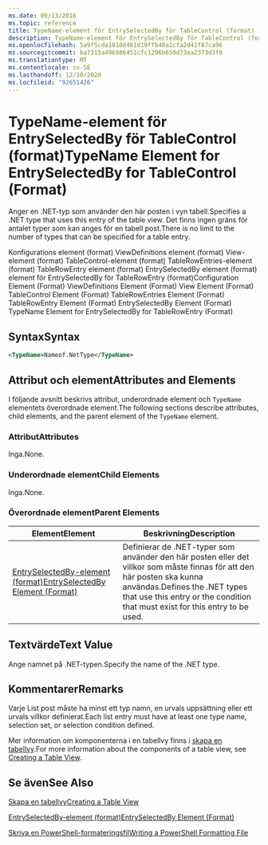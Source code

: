 ```yaml
---
ms.date: 09/13/2016
ms.topic: reference
title: TypeName-element för EntrySelectedBy för TableControl (format)
description: TypeName-element för EntrySelectedBy för TableControl (format)
ms.openlocfilehash: 5a9f5cda1810d461d19ffb48a1cfa2d41f87ca96
ms.sourcegitcommit: ba7315a496986451cfc1296b659d73ea2373d3f0
ms.translationtype: MT
ms.contentlocale: sv-SE
ms.lasthandoff: 12/10/2020
ms.locfileid: "92651426"
---
```

# <a name="typename-element-for-entryselectedby-for-tablecontrol-format"></a><span data-ttu-id="858da-103">TypeName-element för EntrySelectedBy för TableControl (format)</span><span class="sxs-lookup"><span data-stu-id="858da-103">TypeName Element for EntrySelectedBy for TableControl (Format)</span></span>

<span data-ttu-id="858da-104">Anger en .NET-typ som använder den här posten i vyn tabell.</span><span class="sxs-lookup"><span data-stu-id="858da-104">Specifies a .NET type that uses this entry of the table view.</span></span> <span data-ttu-id="858da-105">Det finns ingen gräns för antalet typer som kan anges för en tabell post.</span><span class="sxs-lookup"><span data-stu-id="858da-105">There is no limit to the number of types that can be specified for a table entry.</span></span>

<span data-ttu-id="858da-106">Konfigurations element (format) ViewDefinitions element (format) View-element (format) TableControl-element (format) TableRowEntries-element (format) TableRowEntry element (format) EntrySelectedBy element (format) element för EntrySelectedBy för TableRowEntry (format)</span><span class="sxs-lookup"><span data-stu-id="858da-106">Configuration Element (Format) ViewDefinitions Element (Format) View Element (Format) TableControl Element (Format) TableRowEntries Element (Format) TableRowEntry Element (Format) EntrySelectedBy Element (Format) TypeName Element for EntrySelectedBy for TableRowEntry (Format)</span></span>

## <a name="syntax"></a><span data-ttu-id="858da-107">Syntax</span><span class="sxs-lookup"><span data-stu-id="858da-107">Syntax</span></span>

```xml
<TypeName>Nameof.NetType</TypeName>
```

## <a name="attributes-and-elements"></a><span data-ttu-id="858da-108">Attribut och element</span><span class="sxs-lookup"><span data-stu-id="858da-108">Attributes and Elements</span></span>

<span data-ttu-id="858da-109">I följande avsnitt beskrivs attribut, underordnade element och `TypeName` elementets överordnade element.</span><span class="sxs-lookup"><span data-stu-id="858da-109">The following sections describe attributes, child elements, and the parent element of the `TypeName` element.</span></span>

### <a name="attributes"></a><span data-ttu-id="858da-110">Attribut</span><span class="sxs-lookup"><span data-stu-id="858da-110">Attributes</span></span>

<span data-ttu-id="858da-111">Inga.</span><span class="sxs-lookup"><span data-stu-id="858da-111">None.</span></span>

### <a name="child-elements"></a><span data-ttu-id="858da-112">Underordnade element</span><span class="sxs-lookup"><span data-stu-id="858da-112">Child Elements</span></span>

<span data-ttu-id="858da-113">Inga.</span><span class="sxs-lookup"><span data-stu-id="858da-113">None.</span></span>

### <a name="parent-elements"></a><span data-ttu-id="858da-114">Överordnade element</span><span class="sxs-lookup"><span data-stu-id="858da-114">Parent Elements</span></span>

|<span data-ttu-id="858da-115">Element</span><span class="sxs-lookup"><span data-stu-id="858da-115">Element</span></span>|<span data-ttu-id="858da-116">Beskrivning</span><span class="sxs-lookup"><span data-stu-id="858da-116">Description</span></span>|
|-------------|-----------------|
|[<span data-ttu-id="858da-117">EntrySelectedBy-element (format)</span><span class="sxs-lookup"><span data-stu-id="858da-117">EntrySelectedBy Element (Format)</span></span>](./entryselectedby-element-for-tablerowentry-for-tablecontrol-format.md)|<span data-ttu-id="858da-118">Definierar de .NET-typer som använder den här posten eller det villkor som måste finnas för att den här posten ska kunna användas.</span><span class="sxs-lookup"><span data-stu-id="858da-118">Defines the .NET types that use this entry or the condition that must exist for this entry to be used.</span></span>|

## <a name="text-value"></a><span data-ttu-id="858da-119">Textvärde</span><span class="sxs-lookup"><span data-stu-id="858da-119">Text Value</span></span>

<span data-ttu-id="858da-120">Ange namnet på .NET-typen.</span><span class="sxs-lookup"><span data-stu-id="858da-120">Specify the name of the .NET type.</span></span>

## <a name="remarks"></a><span data-ttu-id="858da-121">Kommentarer</span><span class="sxs-lookup"><span data-stu-id="858da-121">Remarks</span></span>

<span data-ttu-id="858da-122">Varje List post måste ha minst ett typ namn, en urvals uppsättning eller ett urvals villkor definierat.</span><span class="sxs-lookup"><span data-stu-id="858da-122">Each list entry must have at least one type name, selection set, or selection condition defined.</span></span>

<span data-ttu-id="858da-123">Mer information om komponenterna i en tabellvy finns i [skapa en tabellvy](./creating-a-table-view.md).</span><span class="sxs-lookup"><span data-stu-id="858da-123">For more information about the components of a table view, see [Creating a Table View](./creating-a-table-view.md).</span></span>

## <a name="see-also"></a><span data-ttu-id="858da-124">Se även</span><span class="sxs-lookup"><span data-stu-id="858da-124">See Also</span></span>

[<span data-ttu-id="858da-125">Skapa en tabellvy</span><span class="sxs-lookup"><span data-stu-id="858da-125">Creating a Table View</span></span>](./creating-a-table-view.md)

[<span data-ttu-id="858da-126">EntrySelectedBy-element (format)</span><span class="sxs-lookup"><span data-stu-id="858da-126">EntrySelectedBy Element (Format)</span></span>](./entryselectedby-element-for-tablerowentry-for-tablecontrol-format.md)

[<span data-ttu-id="858da-127">Skriva en PowerShell-formateringsfil</span><span class="sxs-lookup"><span data-stu-id="858da-127">Writing a PowerShell Formatting File</span></span>](./writing-a-powershell-formatting-file.md)
